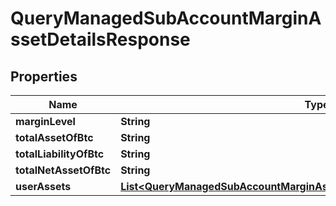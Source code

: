 

# QueryManagedSubAccountMarginAssetDetailsResponse


## Properties

| Name | Type | Description | Notes |
|------------ | ------------- | ------------- | -------------|
|**marginLevel** | **String** |  |  [optional] |
|**totalAssetOfBtc** | **String** |  |  [optional] |
|**totalLiabilityOfBtc** | **String** |  |  [optional] |
|**totalNetAssetOfBtc** | **String** |  |  [optional] |
|**userAssets** | [**List&lt;QueryManagedSubAccountMarginAssetDetailsResponseUserAssetsInner&gt;**](QueryManagedSubAccountMarginAssetDetailsResponseUserAssetsInner.md) |  |  [optional] |



